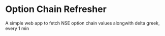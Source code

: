 # Option Chain Refresher

A simple web app to fetch NSE option chain values alongwith delta greek, every 1 min
